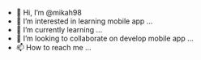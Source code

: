 - 👋 Hi, I’m @mikah98
- 👀 I’m interested in learning mobile app ...
- 🌱 I’m currently learning ...
- 💞️ I’m looking to collaborate on develop mobile app ...
- 📫 How to reach me ...

<!---
mikah98/mikah98 is a ✨ special ✨ repository because its `README.md` (this file) appears on your GitHub profile.
You can click the Preview link to take a look at your changes.
--->
